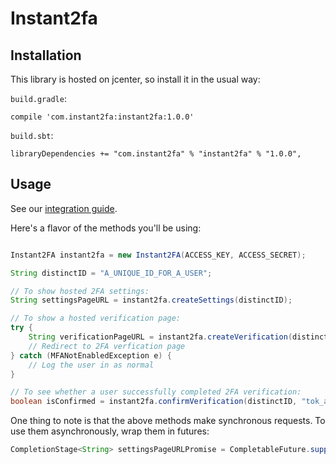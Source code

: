 # Instant2fa

## Installation

This library is hosted on jcenter, so install it in the usual way:

`build.gradle`: 

```
compile 'com.instant2fa:instant2fa:1.0.0'
```

`build.sbt`:

```
libraryDependencies += "com.instant2fa" % "instant2fa" % "1.0.0",
```

## Usage

See our [integration guide](http://docs.instant2fa.com/).

Here's a flavor of the methods you'll be using:

```java

Instant2FA instant2fa = new Instant2FA(ACCESS_KEY, ACCESS_SECRET);

String distinctID = "A_UNIQUE_ID_FOR_A_USER";

// To show hosted 2FA settings:
String settingsPageURL = instant2fa.createSettings(distinctID);

// To show a hosted verification page:
try {
    String verificationPageURL = instant2fa.createVerification(distinctID);
    // Redirect to 2FA verfication page
} catch (MFANotEnabledException e) {
    // Log the user in as normal
}

// To see whether a user successfully completed 2FA verification:
boolean isConfirmed = instant2fa.confirmVerification(distinctID, "tok_a639a9a374de400a89b6c0c63683c68e");

```

One thing to note is that the above methods make synchronous requests. To use them asynchronously, wrap them in futures: 

```java
CompletionStage<String> settingsPageURLPromise = CompletableFuture.supplyAsync(() -> instant2fa.createSettings(distinctID));
```
